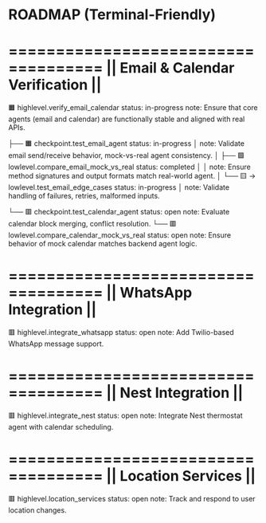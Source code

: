 # ROADMAP (Terminal-Friendly)

====================================
||  Email & Calendar Verification ||
====================================

🟧 highlevel.verify_email_calendar status: in-progress
   note: Ensure that core agents (email and calendar) are functionally stable and aligned with real APIs.

├── 🟧 checkpoint.test_email_agent status: in-progress
│   note: Validate email send/receive behavior, mock-vs-real agent consistency.
│   ├── 🟩 lowlevel.compare_email_mock_vs_real status: completed
│   │   note: Ensure method signatures and output formats match real-world agent.
│   └── 🟨 → lowlevel.test_email_edge_cases status: in-progress
│       note: Validate handling of failures, retries, malformed inputs.

└── 🟥 checkpoint.test_calendar_agent status: open
    note: Evaluate calendar block merging, conflict resolution.
    └── 🟥 lowlevel.compare_calendar_mock_vs_real status: open
        note: Ensure behavior of mock calendar matches backend agent logic.

====================================
||       WhatsApp Integration      ||
====================================

🟥 highlevel.integrate_whatsapp status: open
note: Add Twilio-based WhatsApp message support.

====================================
||         Nest Integration        ||
====================================

🟥 highlevel.integrate_nest status: open
note: Integrate Nest thermostat agent with calendar scheduling.

====================================
||       Location Services         ||
====================================

🟥 highlevel.location_services status: open
note: Track and respond to user location changes.
